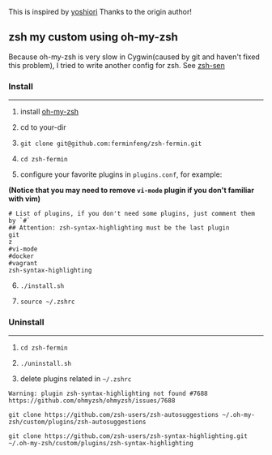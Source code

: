 This is inspired by [yoshiori](https://github.com/yoshiori/oh-my-zsh-yoshiori)
Thanks to the origin author!

## zsh my custom using oh-my-zsh

Because oh-my-zsh is very slow in Cygwin(caused by git and haven't fixed this problem),
I tried to write another config for zsh.  See [zsh-sen](https://github.com/ferminfeng/zshFermin)

### Install
----------------

1. install [oh-my-zsh](https://github.com/robbyrussell/oh-my-zsh)

2. cd to your-dir

3. `git clone git@github.com:ferminfeng/zsh-fermin.git`

4. `cd zsh-fermin`

5. configure your favorite plugins in `plugins.conf`, for example:

**(Notice that you may need to remove `vi-mode` plugin if you don't familiar with vim)**

```
# List of plugins, if you don't need some plugins, just comment them by `#`
## Attention: zsh-syntax-highlighting must be the last plugin
git
z
#vi-mode
#docker
#vagrant
zsh-syntax-highlighting
```

6. `./install.sh`

7. `source ~/.zshrc`

### Uninstall
----------------
1. `cd zsh-fermin`

2. `./uninstall.sh`

3. delete plugins related in `~/.zshrc`


```
Warning: plugin zsh-syntax-highlighting not found #7688
https://github.com/ohmyzsh/ohmyzsh/issues/7688

git clone https://github.com/zsh-users/zsh-autosuggestions ~/.oh-my-zsh/custom/plugins/zsh-autosuggestions

git clone https://github.com/zsh-users/zsh-syntax-highlighting.git ~/.oh-my-zsh/custom/plugins/zsh-syntax-highlighting

```
